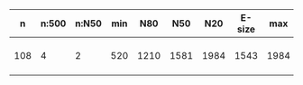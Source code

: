 n    |n:500  |n:N50  |min  |N80   |N50   |N20   |E-size  |max   |sum   |name
---  |---    |---    |---  |---   |---   |---   |---     |---   |---   |---
108  |4      |2      |520  |1210  |1581  |1984  |1543    |1984  |5295  |output-24-unitigs.fa
